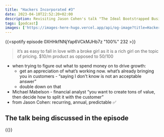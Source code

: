 ```yaml
---
title: "Hackers Incorporated #3"
date: 2023-04-10T22:52:20+02:00
description: Revisiting Jason Cohen's talk "The Ideal Bootstrapped Business"
tags: [podcast]
images: ['https://images-here-hugo.vercel.app/api/og-image?title=Hackers%20Incorporated%20%233']
---
```


{{<spotify episode 0XHHkfNNjYap6VCkMJHb7z "100%" 232 >}}


> it’s as easy to fall in love with a broke girl as it is a rich girl 
on the topic of pricing. $10/m product as opposed to $50/$100

- when trying to figure out what to spend money on to drive growth:
	- get an appreciation of what’s working now. what’s already bringing you in customers - “saying I don't know is not an acceptable answer”
	- double down on that
- Michael Mabelson - financial analyst “you want to create tons of value, then decide how to split it with the customer”
- from Jason Cohen: recurring, annual, predictable ✅

## The talk being discussed in the episode
{{<youtube otbnC2zE2rw>}}